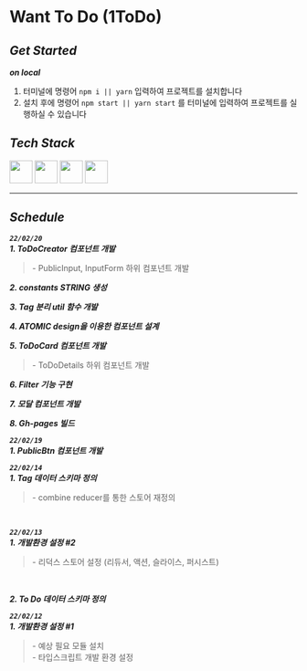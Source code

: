 # Want To Do (1ToDo)

## _Get Started_

***on local***
1. 터미널에 명령어 `npm i || yarn` 입력하여 프로젝트를 설치합니다<br>
2. 설치 후에 명령어 `npm start || yarn start` 를 터미널에 입력하여 프로젝트를 실행하실 수 있습니다<br>

## _Tech Stack_

<div>
  <img width="40" height="40" src="https://user-images.githubusercontent.com/82315118/146652190-f113fe0f-6432-481e-9c9b-b1869ddc67c7.png">
  <img width="40" height="40" src="https://user-images.githubusercontent.com/82315118/146652259-5c3b7a73-854c-40cc-bedd-f9a36f7ba664.png">
  <img width="40" height="40" src="https://user-images.githubusercontent.com/82315118/148469158-5150ccf7-c857-4fa6-90ee-4d22fc4ffd6c.png">
  <img width="40" height="40" src="https://user-images.githubusercontent.com/82315118/153709482-4c2766f3-ac4e-4af5-a55b-dab205f6f885.png">
</div>

<hr>

## _Schedule_

***`22/02/20`***<br>
***1. ToDoCreator 컴포넌트 개발***
> \- PublicInput, InputForm 하위 컴포넌트 개발

***2. constants STRING 생성***

***3. Tag 분리 util 함수 개발***

***4. ATOMIC design을 이용한 컴포넌트 설계***

***5. ToDoCard 컴포넌트 개발***
> \- ToDoDetails 하위 컴포넌트 개발

***6. Filter 기능 구현***

***7. 모달 컴포넌트 개발***

***8. Gh-pages 빌드***
<br>

***`22/02/19`***<br>
***1. PublicBtn 컴포넌트 개발***
<br>

***`22/02/14`***<br>
***1. Tag 데이터 스키마 정의***
> \- combine reducer를 통한 스토어 재정의
<br>

***`22/02/13`***<br>
***1. 개발환경 설정 #2***
> \- 리덕스 스토어 설정 (리듀서, 액션, 슬라이스, 퍼시스트)
<br>

***2. To Do 데이터 스키마 정의***

***`22/02/12`***<br>
***1. 개발환경 설정 #1***
> \- 예상 필요 모듈 설치<br> - 타입스크립트 개발 환경 설정
